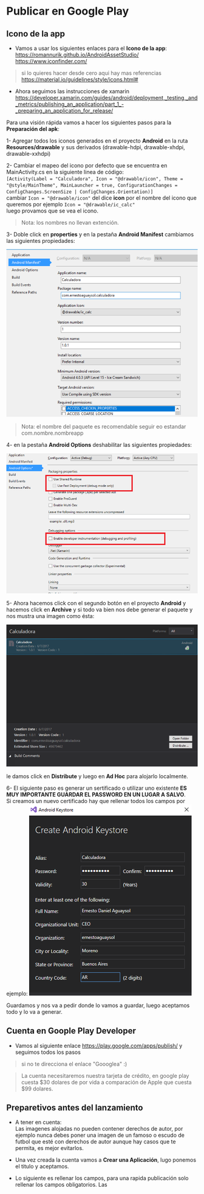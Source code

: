 # Publicar en Google Play

## Icono de la app

* Vamos a usar los siguientes enlaces para el **Icono de la app**:  
https://romannurik.github.io/AndroidAssetStudio/  
https://www.iconfinder.com/

> si lo quieres hacer desde cero aqui hay mas referencias  
https://material.io/guidelines/style/icons.html#

* Ahora seguimos las instrucciones de xamarin  
https://developer.xamarin.com/guides/android/deployment,_testing,_and_metrics/publishing_an_application/part_1_-_preparing_an_application_for_release/

Para una visión rápida vamos  a hacer los siguientes pasos para la **Preparación del apk**:  

1- Agregar todos los iconos generados en el proyecto **Android** en la ruta **Resources/drawable** y sus derivados (drawable-hdpi, drawable-xhdpi, drawable-xxhdpi)  

2- Cambiar el mapeo del icono por defecto que se encuentra en MainActivity.cs en la siguiente linea de código:  
``[Activity(Label = "Calculadora", Icon = "@drawable/icon", Theme = "@style/MainTheme", MainLauncher = true, ConfigurationChanges = ConfigChanges.ScreenSize | ConfigChanges.Orientation)]``  
cambiar ``Icon = "@drawable/icon"`` del dice **icon** por el nombre del icono que queremos por ejemplo ``Icon = "@drawable/ic_calc"``  
luego provamos que se vea el icono.

> Nota: los nombres no llevan extención.

3- Doble click en **properties** y en la pestaña **Android Manifest** cambiamos las siguientes propiedades:

![](https://github.com/ernestoaguaysol/mis-guias/blob/master/Imagenes/Calculadora/calculadora-Captura%20de%20pantalla%20(30).png)

> Nota: el nombre del paquete es recomendable seguir eo estandar com.nombre.nombreapp

4- en la pestaña **Android Options** deshabilitar las siguientes propiedades:

![](https://github.com/ernestoaguaysol/mis-guias/blob/master/Imagenes/Calculadora/calculadora-Captura%20de%20pantalla%20(31).png)

5- Ahora hacemos click con el segundo botón en el proyecto **Android** y hacemos click en **Archive** y si todo va bien nos debe generar el paquete y nos mustra una imagen como ésta:

![](https://github.com/ernestoaguaysol/mis-guias/blob/master/Imagenes/Calculadora/calculadora-Captura%20de%20pantalla%20(32).png)

le damos click en **Distribute** y luego en **Ad Hoc** para alojarlo localmente.

6- El siguiente paso es generar un sertificado o utilizar uno existente **ES MUY IMPORTANTE GUARDAR EL PASSWORD EN UN LUGAR A SALVO**.  
Si creamos un nuevo certificado hay que rellenar todos los campos por ejemplo:
![](https://github.com/ernestoaguaysol/mis-guias/blob/master/Imagenes/Calculadora/calculadora-Captura%20de%20pantalla%20(33).png)

Guardamos y nos va a pedir donde lo vamos a guardar, luego aceptamos todo y lo va a generar.

## Cuenta en Goople Play Developer

* Vamos al siguiente enlace https://play.google.com/apps/publish/ y seguimos todos los pasos

> si no te direcciona el enlace "Goooglea" :)

> La cuenta necesitaremos nuestra tarjeta de crédito, en google play cuesta $30 dolares de por vida a comparación de Apple que cuesta $99 dolares.


## Preparetivos antes del lanzamiento

* A tener en cuenta:  
Las imagenes alojadas no pueden contener derechos de autor, por ejemplo nunca debes poner una imagen de un famoso o escudo de futbol que esté con derechos de autor aunque hay casos que te permita, es mejor evitarlos.  

* Una vez creada la cuenta vamos a **Crear una Aplicación**, lugo ponemos el titulo y aceptamos.

* Lo siguiente es rellenar los campos, para una rapida publicación solo rellenar los campos obligatorios. Las 
